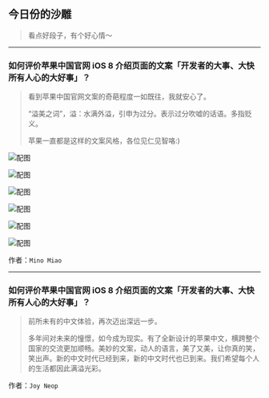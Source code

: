 ## 今日份的沙雕

> 看点好段子，有个好心情～


 
---

### 如何评价苹果中国官网 iOS 8 介绍页面的文案「开发者的大事、大快所有人心的大好事」？

> 看到苹果中国官网文案的奇葩程度一如既往，我就安心了。
> 
> “溢美之词”，溢：水满外溢，引申为过分。表示过分吹嘘的话语。多指贬义。
> 
> 苹果一直都是这样的文案风格，各位见仁见智咯:)



![配图](https://pic3.zhimg.com/02a90f82b5bc580624c4382ef5faabae_b.jpg)



![配图](https://pic3.zhimg.com/4436595dad8fbda08dacc0230f00a71a_b.jpg)



![配图](https://pic4.zhimg.com/ec0e55bbf1611d5d7c4a3c90243ca997_b.jpg)



![配图](https://pic4.zhimg.com/d836ce8ab50e1ff90ee37b8a579c8bd7_b.jpg)



![配图](https://pic3.zhimg.com/737eb5e2a60a5cc27a14453b626b4ffa_b.jpg)



![配图](https://pic2.zhimg.com/5ec929a67e58d3b18dc62bc7be2fdc3d_b.jpg)


作者：`Mino Miao`

---

### 如何评价苹果中国官网 iOS 8 介绍页面的文案「开发者的大事、大快所有人心的大好事」？

> 前所未有的中文体验，再次迈出深远一步。
> 
> 多年间对未来的憧憬，如今成为现实。有了全新设计的苹果中文，横跨整个国家的交流更加顺畅。美妙的文案，动人的语言，美了又美，让你真的笑，笑出声。新的中文时代已经到来，新的中文时代也已到来。我们希望每个人的生活都因此满溢光彩。


作者：`Joy Neop`